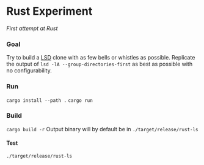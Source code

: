# Rust Experiment
*First attempt at Rust*

### Goal
Try to build a [LSD](https://github.com/lsd-rs/lsd) clone with as few bells or whistles as possible.
Replicate the output of `lsd -lA --group-directories-first` as best as possible with no configurability.

### Run
`cargo install --path .`
`cargo run`

### Build
`cargo build -r`
Output binary will by default be in `./target/release/rust-ls`

#### Test
`./target/release/rust-ls`